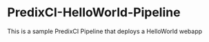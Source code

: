 # PredixCI-HelloWorld-Pipeline 

This is a sample PredixCI Pipeline that deploys a HelloWorld webapp

